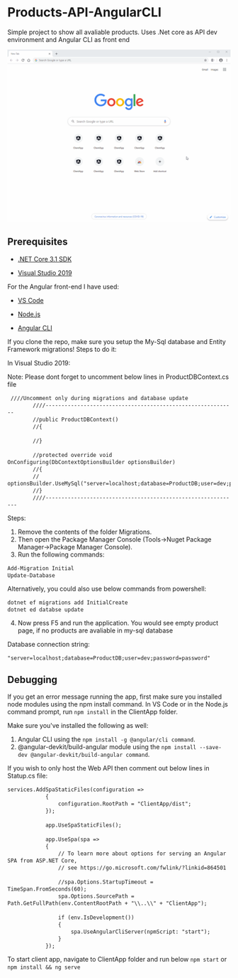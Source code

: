 # Products-API-AngularCLI
Simple project to show all avaliable products. Uses .Net core as API dev environment and Angular CLI as front end

![Simple Products Demo](ProductAppAnim.gif)

## Prerequisites

* [.NET Core 3.1 SDK](https://dotnet.microsoft.com/download)

* [Visual Studio 2019](https://visualstudio.microsoft.com/vs/)

For the Angular front-end I have used:

* [VS Code](https://code.visualstudio.com/)

* [Node.js](https://nodejs.org/en/)

* [Angular CLI](https://cli.angular.io/)

If you clone the repo, make sure you setup the My-Sql database and Entity Framework migrations!
Steps to do it:

In Visual Studio 2019:

Note: Please dont forget to uncomment below lines in ProductDBContext.cs file

```
 ////Uncomment only during migrations and database update
        ////------------------------------------------------------------
        //public ProductDBContext()
        //{

        //}

        //protected override void OnConfiguring(DbContextOptionsBuilder optionsBuilder)
        //{
        //    optionsBuilder.UseMySql("server=localhost;database=ProductDB;user=dev;password=password");
        //}
        ////-------------------------------------------------------------
```

Steps:

1. Remove the contents of the folder Migrations.
2. Then open the Package Manager Console (Tools->Nuget Package Manager->Package Manager Console).
3. Run the following commands:

```
Add-Migration Initial
Update-Database
```
Alternatively, you could also use below commands from powershell:

```
dotnet ef migrations add InitialCreate
dotnet ed databse update
```

4. Now press F5 and run the application. You would see empty product page, if no products are avaliable in my-sql database

Database connection string:
```
"server=localhost;database=ProductDB;user=dev;password=password"
```

## Debugging
If you get an error message running the app, first make sure you installed node modules using the npm install command.
In VS Code or in the Node.js command prompt, run `npm install` in the ClientApp folder.

Make sure you've installed the following as well:
1. Angular CLI using the `npm install -g @angular/cli command`.
2. @angular-devkit/build-angular module using the `npm install --save-dev @angular-devkit/build-angular command`.

If you wish to only host the Web API then comment out below lines in Statup.cs file:
```
services.AddSpaStaticFiles(configuration =>
            {
                configuration.RootPath = "ClientApp/dist";
            });
            
            app.UseSpaStaticFiles();

            app.UseSpa(spa =>
            {
                // To learn more about options for serving an Angular SPA from ASP.NET Core,
                // see https://go.microsoft.com/fwlink/?linkid=864501

                //spa.Options.StartupTimeout = TimeSpan.FromSeconds(60);
                spa.Options.SourcePath = Path.GetFullPath(env.ContentRootPath + "\\..\\" + "ClientApp");

                if (env.IsDevelopment())
                {
                    spa.UseAngularCliServer(npmScript: "start");
                }
            });
```
To start client app, navigate to ClientApp folder and run below `npm start` or `npm install && ng serve`
